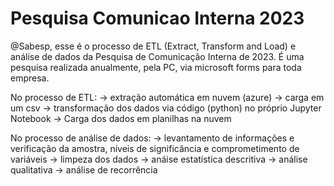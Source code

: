 # Pesquisa Comunicao Interna 2023

@Sabesp, esse é o processo de ETL (Extract, Transform and Load) e análise de dados da Pesquisa de Comunicação Interna de 2023.
É uma pesquisa realizada anualmente, pela PC, via microsoft forms para toda empresa.

No processo de ETL:
-> extração automática em nuvem (azure)
-> carga em um csv
-> transformação dos dados via código (python) no próprio Jupyter Notebook
-> Carga dos dados em planilhas na nuvem

No processo de análise de dados:
-> levantamento de informações e verificação da amostra, níveis de significância e comprometimento de variáveis
-> limpeza dos dados
-> anáise estatística descritiva
-> análise qualitativa
-> análise de recorrência

